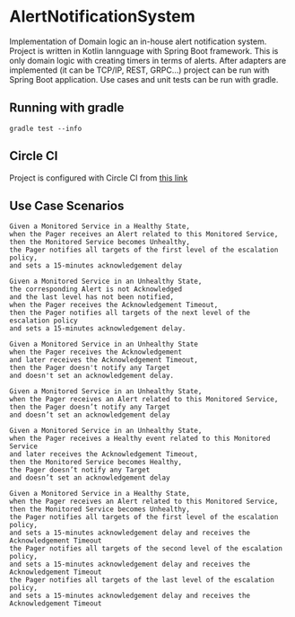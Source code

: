 # AlertNotificationSystem
Implementation of Domain logic an in-house alert notification system. Project is written in Kotlin lannguage with Spring Boot framework. This is only domain logic with creating timers in terms of alerts. After adapters are implemented (it can be TCP/IP, REST, GRPC...) project can be run with Spring Boot application. Use cases and unit tests can be run with gradle. 

## Running with gradle
`gradle test --info`

## Circle CI
Project is configured with Circle CI from [this link](https://app.circleci.com/pipelines/github/doguskucukgode/AlertNotificationSystem?branch=master)

## Use Case Scenarios
```
Given a Monitored Service in a Healthy State,
when the Pager receives an Alert related to this Monitored Service,
then the Monitored Service becomes Unhealthy,
the Pager notifies all targets of the first level of the escalation policy,
and sets a 15-minutes acknowledgement delay
```

```
Given a Monitored Service in an Unhealthy State,
the corresponding Alert is not Acknowledged
and the last level has not been notified,
when the Pager receives the Acknowledgement Timeout,
then the Pager notifies all targets of the next level of the escalation policy
and sets a 15-minutes acknowledgement delay.
```

```
Given a Monitored Service in an Unhealthy State
when the Pager receives the Acknowledgement
and later receives the Acknowledgement Timeout,
then the Pager doesn't notify any Target
and doesn't set an acknowledgement delay.
```

```
Given a Monitored Service in an Unhealthy State,
when the Pager receives an Alert related to this Monitored Service,
then the Pager doesn’t notify any Target
and doesn’t set an acknowledgement delay
```

```
Given a Monitored Service in an Unhealthy State,
when the Pager receives a Healthy event related to this Monitored Service
and later receives the Acknowledgement Timeout,
then the Monitored Service becomes Healthy,
the Pager doesn’t notify any Target
and doesn’t set an acknowledgement delay
```

```
Given a Monitored Service in a Healthy State,
when the Pager receives an Alert related to this Monitored Service,
then the Monitored Service becomes Unhealthy,
the Pager notifies all targets of the first level of the escalation policy,
and sets a 15-minutes acknowledgement delay and receives the Acknowledgement Timeout
the Pager notifies all targets of the second level of the escalation policy,
and sets a 15-minutes acknowledgement delay and receives the Acknowledgement Timeout
the Pager notifies all targets of the last level of the escalation policy,
and sets a 15-minutes acknowledgement delay and receives the Acknowledgement Timeout
```